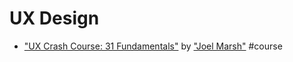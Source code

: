 # UX Design

* ["UX Crash Course: 31 Fundamentals"](http://thehipperelement.com/post/75476711614/ux-crash-course-31-fundamentals) by ["Joel Marsh"](http://thehipperelement.com/) #course